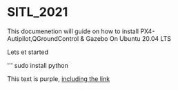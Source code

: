 # SITL_2021
This documenetion will guide on how to install PX4-Autipilot,QGroundControl &amp; Gazebo On Ubuntu 20.04 LTS




Lets et started



''' sudo install python

<div class="text-purple">
  This text is purple, <a href="#" class="text-inherit">including the link</a>
</div>
